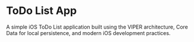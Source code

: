 # ToDo List App

A simple iOS ToDo List application built using the VIPER architecture, Core Data for local persistence, and modern iOS development practices.
